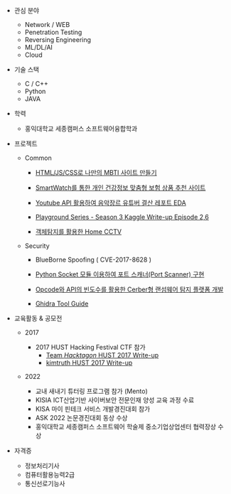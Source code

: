 
<!---
defaulthyun/defaulthyun is a ✨ special ✨ repository because its `README.md` (this file) appears on your GitHub profile.
You can click the Preview link to take a look at your changes.
--->

- 관심 분야
  -  Network / WEB
  -  Penetration Testing 
  -  Reversing Engineering
  -  ML/DL/AI
  -  Cloud

- 기술 스택
  - C / C++
  - Python
  - JAVA 
  
- 학력
  - 홍익대학교 세종캠퍼스 소프트웨어융합학과

- 프로젝트

  - Common
    - [HTML/JS/CSS로 나만의 MBTI 사이트 만들기](https://edu.goorm.io/lecture/25652/%ED%95%98%EB%A3%A8-10%EB%B6%84-web-project-html-js-css%EB%A1%9C-%EB%82%98%EB%A7%8C%EC%9D%98-mbti-%EC%82%AC%EC%9D%B4%ED%8A%B8-%EB%A7%8C%EB%93%A4%EA%B8%B0)
    
    - [SmartWatch를 통한 개인 건강정보 맞춤형 보험 상품 추천 사이트](https://github.com/defaulthyun/Health-Insurance-Recommendation)
     
    - [Youtube API 활용하여 음악장르 유튜버 결산 레포트 EDA](https://github.com/defaulthyun/youtube_project_rookies)
    
    - [Playground Series - Season 3 Kaggle Write-up Episode 2,6](https://github.com/defaulthyun/Kaggle-Playground-Writeup)

    - [객체탐지를 활용한 Home CCTV](https://github.com/defaulthyun/HomeCCTV)

  - Security

    - BlueBorne Spoofing ( CVE-2017-8628 ) 
    
    - [Python Socket 모듈 이용하여 포트 스캐너(Port Scanner) 구현](https://github.com/cpuu/python3-pentest)
    
    - [Opcode와 API의 빈도수를 활용한 Cerber형 랜섬웨어 탐지 플랫폼 개발](https://github.com/defaulthyun/Cerber-Type-Ransomware-Detection)
    
    - [Ghidra Tool Guide](https://simplistic-cruiser-734.notion.site/Ghidra-Guide-59e4fb30c0bc4d1ebbf1d19c0c128426)



- 교육활동 & 공모전 
  - 2017 
    - 2017 HUST Hacking Festival CTF 참가 
      - [Team *Hacktagon* HUST 2017 Write-up](https://hacktagon.github.io/ctf/17th_hust_hacktagon_writeup)
      - [kimtruth HUST 2017 Write-up](https://github.com/kimtruth/CTF-write-up/tree/master/2017/HUST%202017)

  - 2022 
    - 교내 새내기 튜터링 프로그램 참가 (Mento)
    - KISIA ICT산업기반 사이버보안 전문인재 양성 교육 과정 수료
    - KISA 마이 핀테크 서비스 개발경진대회 참가
    - ASK 2022 논문경진대회 동상 수상
    - 홍익대학교 세종캠퍼스 소프트웨어 학술제 중소기업상업센터 협력장상 수상


- 자격증 
  -  정보처리기사
  -  컴퓨터활용능력2급
  -  통신선로기능사
